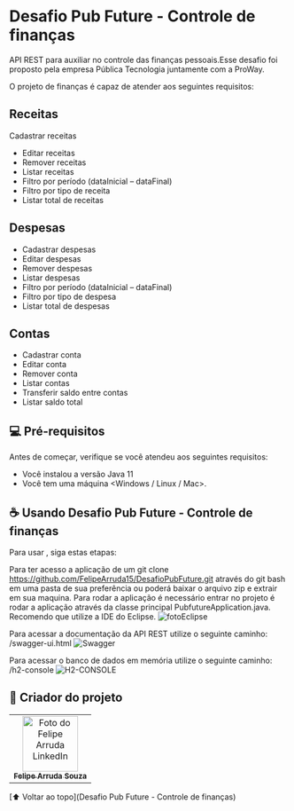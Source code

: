 # Desafio Pub Future - Controle de finanças

API REST para auxiliar no controle das finanças pessoais.Esse desafio foi proposto pela empresa Pública Tecnologia juntamente com a ProWay.

O projeto de finanças é capaz de atender aos seguintes requisitos:

## Receitas

Cadastrar receitas
- Editar receitas
- Remover receitas
- Listar receitas
- Filtro por período (dataInicial – dataFinal)
- Filtro por tipo de receita
- Listar total de receitas
 
 ## Despesas

- Cadastrar despesas
- Editar despesas
- Remover despesas
- Listar despesas
- Filtro por período (dataInicial – dataFinal)
- Filtro por tipo de despesa
- Listar total de despesas

## Contas

- Cadastrar conta
- Editar conta
- Remover conta
- Listar contas
- Transferir saldo entre contas
- Listar saldo total


## 💻 Pré-requisitos

Antes de começar, verifique se você atendeu aos seguintes requisitos:
* Você instalou a versão Java 11
* Você tem uma máquina <Windows / Linux / Mac>.

## ☕ Usando Desafio Pub Future - Controle de finanças
Para usar <DesafioPubFuture>, siga estas etapas:

Para ter acesso a aplicação de um git clone https://github.com/FelipeArruda15/DesafioPubFuture.git através do git bash em uma pasta de sua preferência ou poderá baixar o arquivo zip e extrair em sua maquina.
Para rodar a aplicação é necessário entrar no projeto é rodar a aplicação através da classe principal PubfutureApplication.java.
Recomendo que utilize a IDE do Eclipse.
![fotoEclipse](https://user-images.githubusercontent.com/72116649/149638805-17beea08-ce5f-469e-84f0-7b74396863b7.jpeg)

Para acessar a documentação da API REST utilize o seguinte caminho: /swagger-ui.html
  ![Swagger](https://user-images.githubusercontent.com/72116649/149638889-0a0ea022-9b8d-4953-8778-48a3ffab7855.jpeg)

Para acessar o banco de dados em memória utilize o seguinte caminho: /h2-console
  ![H2-CONSOLE](https://user-images.githubusercontent.com/72116649/149638881-ede040db-08a4-4a97-ab91-a4e05330867a.jpeg)



## 🤝 Criador do projeto

<table>
  <tr>
    <td align="center">
      <a href="#">
        <img src="https://media-exp1.licdn.com/dms/image/C5603AQGi1cOrmQ1Qsw/profile-displayphoto-shrink_800_800/0/1593656915242?e=1647475200&v=beta&t=MNAaxsq6BW1QmOoD03M0Uk2NQ_N1PRQtBRb8Me-BgqM" width="100px;" alt="Foto do Felipe Arruda LinkedIn"/><br>
        <sub>
          <b>Felipe Arruda Souza</b>
        </sub>
      </a>
    </td>
  </tr>
</table>


[⬆ Voltar ao topo](Desafio Pub Future - Controle de finanças)<br>
